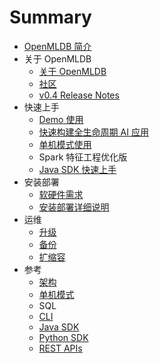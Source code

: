 # Summary

- [OpenMLDB 简介](README.md)
- 关于 OpenMLDB
  - [关于 OpenMLDB](about/about.md)
  - [社区](about/community.md)
  - [v0.4 Release Notes](about/release_notes.md)
- 快速上手
  - [Demo 使用](quickstart/demo.md)
  - [快速构建全生命周期 AI 应用](quickstart/develop_app.md)
  - [单机模式使用](quickstart/standalone.md)
  - Spark 特征工程优化版
  - [Java SDK 快速上手](quickstart/java_sdk.md)
- 安装部署
  - [软硬件需求](deploy/requirement.md)
  - [安装部署详细说明](deploy/install_deploy.md)
- 运维
  - [升级](maintain/upgrade.md)
  - [备份](maintain/backup.mc)
  - [扩缩容](maintain/scale.md)
- 参考
  - [架构](reference/arch.md)
  - [单机模式](reference/standalone.md)
  - SQL
  - [CLI](reference/cli.md)
  - [Java SDK](reference/java_sdk.md)
  - [Python SDK](reference/python_sdk.md)
  - [REST APIs](reference/rest_api.md)